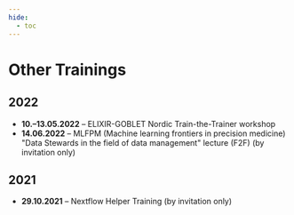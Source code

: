 ```yaml
---
hide:
  - toc
---
```

# Other Trainings

## 2022

* **10.–13.05.2022** – ELIXIR-GOBLET Nordic Train-the-Trainer workshop
* **14.06.2022** – MLFPM (Machine learning frontiers in precision medicine)
"Data Stewards in the field of data management" lecture (F2F) (by invitation only)

## 2021

* **29.10.2021** – Nextflow Helper Training (by invitation only)
